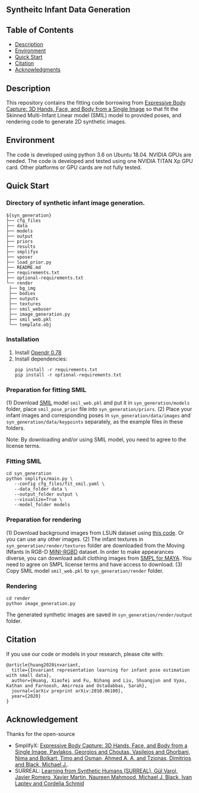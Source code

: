 ## Syntheitc Infant Data Generation

## Table of Contents
  * [Description](#description) 
  * [Environment](#environment)
  * [Quick Start](#quick-start)
  * [Citation](#citation)
  * [Acknowledgments](#acknowledgments)


## Description

This repository contains the fitting code borrowing from [Expressive Body Capture: 3D Hands, Face, and Body from a Single Image](https://smpl-x.is.tue.mpg.de/) 
so that fit the Skinned Multi-Infant Linear model (SMIL) model to provided poses, and rendering code to generate 2D synthetic images. 

## Environment
The code is developed using python 3.6 on Ubuntu 18.04. NVIDIA GPUs are needed. The code is developed and tested using one NVIDIA TITAN Xp GPU card. Other platforms or GPU cards are not fully tested.

## Quick Start
### Directory of synthetic infant image generation. 
   ```
   ${syn_generation}
   ├── cfg_files
   ├── data
   ├── models
   ├── output
   ├── priors
   ├── results
   ├── smplifyx
   ├── vposer
   ├── load_prior.py
   ├── README.md
   ├── requirements.txt
   ├── optional-requirements.txt
   └── render
   	├── bg_img
   	├── bodies
   	├── outputs
   	├── textures
   	├── smil_webuser
   	├── image_generation.py
   	├── smil_web.pkl
   	└── template.obj

   ```
### Installation
1. Install [Opendr 0.78](https://pypi.org/project/opendr/)
2. Install dependencies:
   ```
   pip install -r requirements.txt
   pip install -r optional-requirements.txt
   ```
### Preparation for fitting SMIL
   (1) Download [SMIL](https://www.iosb.fraunhofer.de/en/competences/image-exploitation/object-recognition/sensor-networks/motion-analysis.html) model `smil_web.pkl` and put it in `syn_generation/models` folder, place `smil_pose_prior` file into `syn_generation/priors`.
   (2) Place your infant images and corresponding poses in `syn_generation/data/images` and `syn_generation/data/keypoints` separately, as the example files in these folders.

Note: By downloading and/or using SMIL model, you need to agree to the license terms.
### Fitting SMIL
```
cd syn_generation
python smplifyx/main.py \
   --config cfg_files/fit_smil.yaml \
   --data_folder data \
   --output_folder output \
   --visualize=True \
   --model_folder models

```

### Preparation for rendering
   (1) Download background images from LSUN dataset using [this code](https://github.com/fyu/lsun). Or you can use any other images.
   (2) The infant textures in `syn_generation/render/textures` folder are downloaded from the Moving INfants In RGB-D [MINI-RGBD](https://www.iosb.fraunhofer.de/en/competences/image-exploitation/object-recognition/sensor-networks/motion-analysis.html) dataset. 
   In order to make appearances diverse, you can download adult clothing images from [SMPL for MAYA](https://smpl.is.tue.mpg.de/). You need to agree on SMPL license terms and have access to download.
   (3) Copy SMIL model `smil_web.pkl` to `syn_generation/render` folder.
  
### Rendering
```
cd render
python image_generation.py 

```
The generated synthetic images are saved in `syn_generation/render/output` folder.

## Citation
If you use our code or models in your research, please cite with:

```
@article{huang2020invariant,
  title={Invariant representation learning for infant pose estimation with small data},
  author={Huang, Xiaofei and Fu, Nihang and Liu, Shuangjun and Vyas, Kathan and Farnoosh, Amirreza and Ostadabbas, Sarah},
  journal={arXiv preprint arXiv:2010.06100},
  year={2020}
}
```

## Acknowledgement
Thanks for the open-source
* SmplifyX: [Expressive Body Capture: 3D Hands, Face, and Body from a Single Image, Pavlakos, Georgios and Choutas, Vasileios and Ghorbani, Nima and Bolkart, Timo and Osman, Ahmed A. A. and Tzionas, Dimitrios and Black, Michael J.](https://github.com/vchoutas/smplify-x).
* SURREAL: [Learning from Synthetic Humans (SURREAL), Gül Varol, Javier Romero, Xavier Martin, Naureen Mahmood, Michael J. Black, Ivan Laptev and Cordelia Schmid](https://github.com/gulvarol/surreal)
